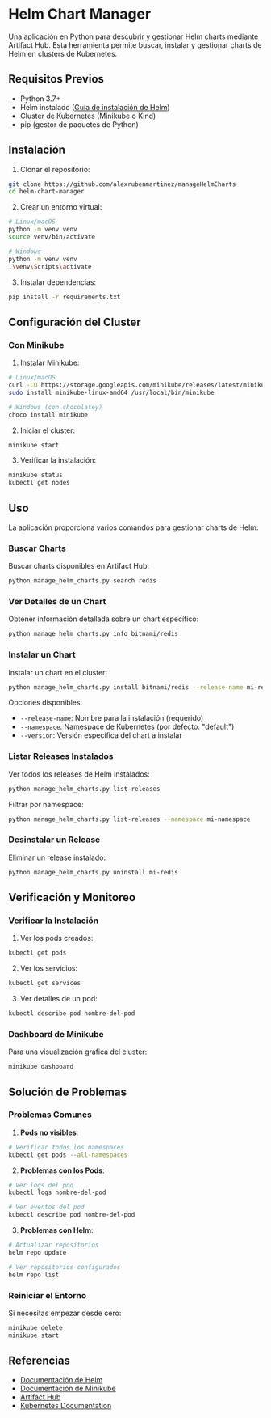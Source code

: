 # Helm Chart Manager

Una aplicación en Python para descubrir y gestionar Helm charts mediante Artifact Hub. Esta herramienta permite buscar, instalar y gestionar charts de Helm en clusters de Kubernetes.

## Requisitos Previos

- Python 3.7+
- Helm instalado ([Guía de instalación de Helm](https://helm.sh/docs/intro/install/))
- Cluster de Kubernetes (Minikube o Kind)
- pip (gestor de paquetes de Python)

## Instalación

1. Clonar el repositorio:

```bash
git clone https://github.com/alexrubenmartinez/manageHelmCharts
cd helm-chart-manager
```

2. Crear un entorno virtual:

```bash
# Linux/macOS
python -m venv venv
source venv/bin/activate

# Windows
python -m venv venv
.\venv\Scripts\activate
```

3. Instalar dependencias:

```bash
pip install -r requirements.txt
```

## Configuración del Cluster

### Con Minikube

1. Instalar Minikube:

```bash
# Linux/macOS
curl -LO https://storage.googleapis.com/minikube/releases/latest/minikube-linux-amd64
sudo install minikube-linux-amd64 /usr/local/bin/minikube

# Windows (con chocolatey)
choco install minikube
```

2. Iniciar el cluster:

```bash
minikube start
```

3. Verificar la instalación:

```bash
minikube status
kubectl get nodes
```

## Uso

La aplicación proporciona varios comandos para gestionar charts de Helm:

### Buscar Charts

Buscar charts disponibles en Artifact Hub:

```bash
python manage_helm_charts.py search redis
```

### Ver Detalles de un Chart

Obtener información detallada sobre un chart específico:

```bash
python manage_helm_charts.py info bitnami/redis
```

### Instalar un Chart

Instalar un chart en el cluster:

```bash
python manage_helm_charts.py install bitnami/redis --release-name mi-redis --namespace default
```

Opciones disponibles:

- `--release-name`: Nombre para la instalación (requerido)
- `--namespace`: Namespace de Kubernetes (por defecto: "default")
- `--version`: Versión específica del chart a instalar

### Listar Releases Instalados

Ver todos los releases de Helm instalados:

```bash
python manage_helm_charts.py list-releases
```

Filtrar por namespace:

```bash
python manage_helm_charts.py list-releases --namespace mi-namespace
```

### Desinstalar un Release

Eliminar un release instalado:

```bash
python manage_helm_charts.py uninstall mi-redis
```

## Verificación y Monitoreo

### Verificar la Instalación

1. Ver los pods creados:

```bash
kubectl get pods
```

2. Ver los servicios:

```bash
kubectl get services
```

3. Ver detalles de un pod:

```bash
kubectl describe pod nombre-del-pod
```

### Dashboard de Minikube

Para una visualización gráfica del cluster:

```bash
minikube dashboard
```

## Solución de Problemas

### Problemas Comunes

1. **Pods no visibles**:

```bash
# Verificar todos los namespaces
kubectl get pods --all-namespaces
```

2. **Problemas con los Pods**:

```bash
# Ver logs del pod
kubectl logs nombre-del-pod

# Ver eventos del pod
kubectl describe pod nombre-del-pod
```

3. **Problemas con Helm**:

```bash
# Actualizar repositorios
helm repo update

# Ver repositorios configurados
helm repo list
```

### Reiniciar el Entorno

Si necesitas empezar desde cero:

```bash
minikube delete
minikube start
```

## Referencias

- [Documentación de Helm](https://helm.sh/docs/)
- [Documentación de Minikube](https://minikube.sigs.k8s.io/docs/)
- [Artifact Hub](https://artifacthub.io/)
- [Kubernetes Documentation](https://kubernetes.io/docs/home/)
